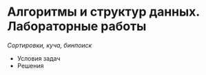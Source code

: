 # Алгоритмы и структур данных. Лабораторные работы
_Сортировки, куча, бинпоиск_
  * Условия задач
  * Решения
